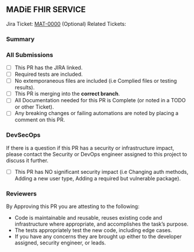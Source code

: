 ## MADiE FHIR SERVICE

Jira Ticket: [MAT-0000](https://jira.cms.gov/browse/MAT-0000)
(Optional) Related Tickets:

### Summary

### All Submissions
* [ ] This PR has the JIRA linked.
* [ ] Required tests are included.
* [ ] No extemporaneous files are included (i.e Complied files or testing results).
* [ ] This PR is merging into the **correct branch**.
* [ ] All Documentation needed for this PR is Complete (or noted in a TODO or other Ticket).
* [ ] Any breaking changes or failing automations are noted by placing a comment on this PR.

### DevSecOps
If there is a question if this PR has a security or infrastructure impact, please contact the Security or DevOps engineer assigned to this project to discuss it further.

* [ ] This PR has NO significant security impact (i.e Changing auth methods, Adding a new user type, Adding a required but vulnerable package).

### Reviewers
By Approving this PR you are attesting to the following:

*  Code is maintainable and reusable, reuses existing code and infrastructure where appropriate, and accomplishes the task’s purpose.
*  The tests appropriately test the new code, including edge cases.
*  If you have any concerns they are brought up either to the developer assigned, security engineer, or leads.
